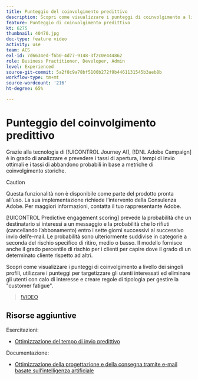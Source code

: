 ```yaml
---
title: Punteggio del coinvolgimento predittivo
description: Scopri come visualizzare i punteggi di coinvolgimento a livello dei singoli profili, utilizzare i punteggi per targetizzare gli utenti interessati ed eliminare gli utenti con calo di interesse e creare regole di tipologia per gestire la "customer fatigue".
feature: Punteggio di coinvolgimento predittivo
kt: 6275
thumbnail: 40470.jpg
doc-type: feature video
activity: use
team: ACS
exl-id: 7d6634ed-f6b0-4d77-9148-3f2c0e444862
role: Business Practitioner, Developer, Admin
level: Experienced
source-git-commit: 5a2f8c9a78bf5100b272f9b4461131545b3aeb8b
workflow-type: tm+mt
source-wordcount: '216'
ht-degree: 65%

---
```


# Punteggio del coinvolgimento predittivo

Grazie alla tecnologia di [!UICONTROL Journey AI], [!DNL Adobe Campaign] è in grado di analizzare e prevedere i tassi di apertura, i tempi di invio ottimali e i tassi di abbandono probabili in base a metriche di coinvolgimento storiche.

>[!CAUTION]
>Questa funzionalità non è disponibile come parte del prodotto pronta all’uso. La sua implementazione richiede l’intervento della Consulenza Adobe. Per maggiori informazioni, contatta il tuo rappresentante Adobe.

[!UICONTROL Predictive engagement scoring] prevede la probabilità che un destinatario si interessi a un messaggio e la probabilità che lo rifiuti (cancellando l’abbonamento) entro i sette giorni successivi al successivo invio dell’e-mail. Le probabilità sono ulteriormente suddivise in categorie a seconda del rischio specifico di ritiro, medio o basso. Il modello fornisce anche il grado percentile di rischio per i clienti per capire dove il grado di un determinato cliente rispetto ad altri.

Scopri come visualizzare i punteggi di coinvolgimento a livello dei singoli profili, utilizzare i punteggi per targetizzare gli utenti interessati ed eliminare gli utenti con calo di interesse e creare regole di tipologia per gestire la &quot;customer fatigue&quot;.

>[!VIDEO](https://video.tv.adobe.com/v/40470?quality=12)

## Risorse aggiuntive

Esercitazioni:

* [Ottimizzazione del tempo di invio predittivo](predictive-send-time-optimization.md)

Documentazione:

* [Ottimizzazione della progettazione e della consegna tramite e-mail basate sull’intelligenza artificiale](https://experienceleague.adobe.com/docs/campaign-standard/using/testing-and-sending/preparing-and-testing-messages/predictive.html?lang=en)
